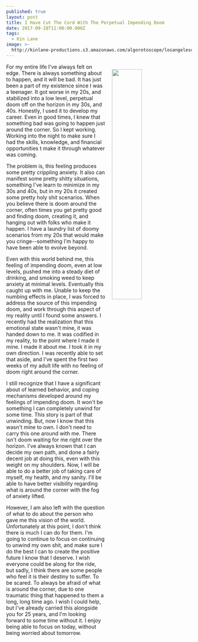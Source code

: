 ```yaml
---
published: true
layout: post
title: I Have Cut The Cord With The Perpetual Impending Doom
date: 2017-09-28T12:00:00.000Z
tags:
  - Kin Lane
image: >-
  http://kinlane-productions.s3.amazonaws.com/algorotoscope/losangelescloudy/light_dali/file-00_00_35_50.jpg
---
```

<p><img src="http://kinlane-productions.s3.amazonaws.com/algorotoscope/losangelescloudy/light_dali/file-00_00_35_50.jpg" align="right" width="40%" style="padding: 15px;" /></p>For my entire life I've always felt on edge. There is always something about to happen, and it will be bad. It has just been a part of my existence since I was a teenager. It got worse in my 20s, and stabilized into a low level, perpetual doom off on the horizon in my 30s, and 40s. Honestly, I used it to develop my career. Even in good times, I knew that something bad was going to happen just around the corner. So I kept working. Working into the night to make sure I had the skills, knowledge, and financial opportunities t make it through whatever was coming.

The problem is, this feeling produces some pretty crippling anxiety. It also can manifest some pretty shitty situations, something I've learn to minimize in my 30s and 40s, but in my 20s it created some pretty holy shit scenarios. When you believe there is doom around the corner, often times you get pretty good and finding doom, creating it, and hanging out with folks who make it happen. I have a laundry list of doomy scenarios from my 20s that would make you cringe--something I'm happy to have been able to evolve beyond.

Even with this world behind me, this feeling of impending doom, even at low levels, pushed me into a steady diet of drinking, and smoking weed to keep anxiety at minimal levels. Eventually this caught up with me. Unable to keep the numbing effects in place, I was forced to address the source of this impending doom, and work through this aspect of my reality until I found some answers. I recently had the realization that this emotional state wasn't mine, it was handed down to me. It was codified in my reality, to the point where I made it mine. I made it about me. I took it in my own direction. I was recently able to set that aside, and I've spent the first two weeks of my adult life with no feeling of doom right around the corner.

I still recognize that I have a significant about of learned behavior, and coping mechanisms developed around my feelings of impending doom. It won't be something I can completely unwind for some time. This story is part of that unwinding. But, now I know that this wasn't mine to own. I don't need to carry this one around with me. There isn't doom waiting for me right over the horizon. I've always known that I can decide my own path, and done a fairly decent job at doing this, even with this weight on my shoulders. Now, I will be able to do a better job of taking care of myself, my health, and my sanity. I'll be able to have better visibility regarding what is around the corner with the fog of anxiety lifted.

However, I am also left with the question of what to do about the person who gave me this vision of the world. Unfortunately at this point, I don't think there is much I can do for them. I'm going to continue to focus on continuing to unwind my own shit, and make sure I do the best I can to create the positive future I know that I deserve. I wish everyone could be along for the ride, but sadly, I think there are some people who feel it is their destiny to suffer. To be scared. To always be afraid of what is around the corner, due to one traumatic thing that happened to them a long, long time ago. I wish I could help, but I've already carried this alongside you for 25 years, and I'm looking forward to some time without it. I enjoy being able to focus on today, without being worried about tomorrow.
